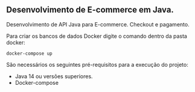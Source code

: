 <h2>Desenvolvimento de E-commerce  em Java.</h2>
Desenvolvimento de API Java para E-commerce. Checkout e pagamento. 


Para criar os bancos de dados Docker digite o comando dentro da pasta docker:
```shell script
docker-compose up 
```

São necessários os seguintes pré-requisitos para a execução do projeto:

* Java 14 ou versões superiores.
* Docker-compose 


